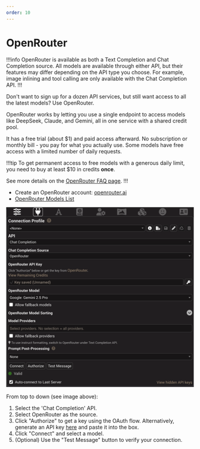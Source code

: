 ```yaml
---
order: 10
---
```

# OpenRouter

!!!info
OpenRouter is available as both a Text Completion and Chat Completion source. All models are available through either API, but their features may differ depending on the API type you choose. For example, image inlining and tool calling are only available with the Chat Completion API.
!!!

Don't want to sign up for a dozen API services, but still want access to all the latest models? Use OpenRouter.

OpenRouter works by letting you use a single endpoint to access models like DeepSeek, Claude, and Gemini, all in one service with a shared credit pool.

It has a free trial (about $1) and paid access afterward. No subscription or monthly bill - you pay for what you actually use. Some models have free access with a limited number of daily requests.

!!!tip
To get permanent access to free models with a generous daily limit, you need to buy at least $10 in credits **once**.

See more details on the [OpenRouter FAQ page](https://openrouter.ai/docs/faq).
!!!

- Create an OpenRouter account: [openrouter.ai](https://openrouter.ai/)
- [OpenRouter Models List](https://openrouter.ai/models?order=pricing-low-to-high)

![OpenRouter-ConnectionPanel](/static/openrouter-connection.png)

From top to down (see image above):

1. Select the 'Chat Completion' API.
2. Select OpenRouter as the source.
3. Click "Authorize" to get a key using the OAuth flow. Alternatively, generate an API key [here](https://openrouter.ai/keys) and paste it into the box.
4. Click "Connect" and select a model.
5. (Optional) Use the "Test Message" button to verify your connection.
